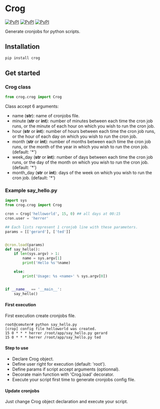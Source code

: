 # Crog
[![PyPI](https://img.shields.io/pypi/v/crog.svg)](https://pypi.python.org/pypi/apize/)
[![PyPI](https://img.shields.io/pypi/status/crog.svg)](https://pypi.python.org/pypi/apize/)
[![PyPI](https://img.shields.io/pypi/pyversions/crog.svg)](https://pypi.python.org/pypi/apize/)

Generate cronjobs for python scripts.

## Installation

```bash
pip install crog
```

## Get started

### Crog class

```python
from crog.crog import Crog
```

Class accept 6 arguments:
* name (__str__): name of cronjobs file. 
* minute (__str__ or __int__): number of minutes between each time the cron job runs, or the minute of each hour on which you wish to run the cron job.
* hour (__str__ or __int__): number of hours between each time the cron job runs, or the hour of each day on which you wish to run the cron job.
* month (__str__ or __int__): number of months between each time the cron job runs, or the month of the year in which you wish to run the cron job. (default: '*')
* week_day (__str__ or __int__): number of days between each time the cron job runs, or the day of the month on which you wish to run the cron job. (default: '*')
* month_day (__str__ or __int__): days of the week on which you wish to run the cron job. (default: '*')

### Example say_hello.py
```python
import sys
from crog.crog import Crog

cron = Crog('helloworld', 15, 0) ## all days at 00:15
cron.user = 'herrer'

## Each lists represent 1 cronjob line with these parameters.
params = [['gerard'], ['ted']]


@cron.load(params)
def say_hello():
	if len(sys.argv) > 1:
		name = sys.argv[1]
		print('Hello %s'%name)

	else:
		print('Usage: %s <name>' % sys.argv[0])


if __name__ == '__main__':
	say_hello()

```

#### First execution

First execution create cronjobs file.

```
root@comuter# python say_hello.py
[crop] config file helloworld was created.
15 0 * * * herrer /root/app/say_hello.py gerard
15 0 * * * herrer /root/app/say_hello.py ted
```

#### Step to use

* Declare Crog object.
* Define user right for execution (default: 'root').
* Define params if script accept arguments (optionnal).
* Decorate main function with 'Crog.load' decorator.
* Execute your script first time to generate cronjobs config file.

#### Update cronjobs

Just change Crog object declaration and execute your script.


